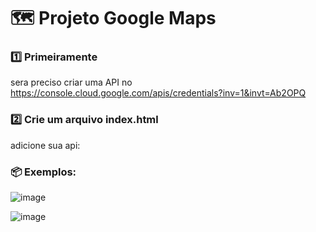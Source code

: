 # 🗺️ Projeto Google Maps


### 1️⃣  Primeiramente

sera preciso criar uma API no https://console.cloud.google.com/apis/credentials?inv=1&invt=Ab2OPQ

### 2️⃣ Crie um arquivo index.html

adicione sua api:

  <script src="https://maps.googleapis.com/maps/api/js?key=SEU_API_KEY"></script>


### 📦 Exemplos:

![image](https://github.com/user-attachments/assets/da54c868-1002-4a5f-9a83-a83388881e64)


![image](https://github.com/user-attachments/assets/95132969-c0cb-4f35-899f-e96ee017f42d)

